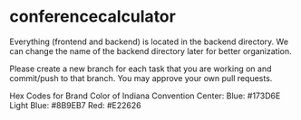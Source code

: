 # conferencecalculator

Everything (frontend and backend) is located in the backend directory. We can change the name of the backend directory later for better organization.

Please create a new branch for each task that you are working on and commit/push to that branch. You may approve your own pull requests.

Hex Codes for Brand Color of Indiana Convention Center:
Blue: #173D6E
Light Blue: #8B9EB7
Red: #E22626
